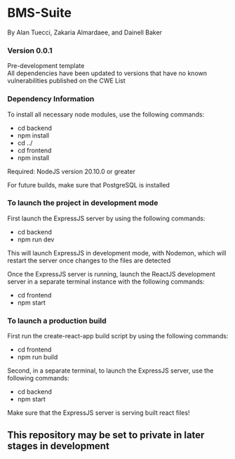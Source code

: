 # BMS-Suite

By Alan Tuecci, Zakaria Almardaee, and Dainell Baker

### Version 0.0.1

Pre-development template  
All dependencies have been updated to versions that have no known vulnerabilities published on the CWE List

### Dependency Information

To install all necessary node modules, use the following commands:  
- cd backend  
- npm install  
- cd ../  
- cd frontend  
- npm install  

Required: NodeJS version 20.10.0 or greater  
  
For future builds, make sure that PostgreSQL is installed

### To launch the project in development mode

First launch the ExpressJS server by using the following commands:  
- cd backend  
- npm run dev  
  
This will launch ExpressJS in development mode, with Nodemon, which will restart the server once changes to the files are detected
  
Once the ExpressJS server is running, launch the ReactJS development server in a separate terminal instance with the following commands:  
- cd frontend  
- npm start  

### To launch a production build

First run the create-react-app build script by using the following commands:  
- cd frontend  
- npm run build  
  
Second, in a separate terminal, to launch the ExpressJS server, use the following commands:  
- cd backend  
- npm start  
  
Make sure that the ExpressJS server is serving built react files!

## This repository may be set to private in later stages in development